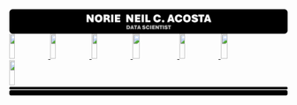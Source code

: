 


<div style = "display: flex; flex-direction: column; align-items: center;">
    <!-- HEADER -->
    <img src = "IMPORT FILES/PROFILEHeader.png" alt = "Profile Header" style = "width: 100%;"/>
    <div>
        <!-- E-MAIL BUTTON LINK -->
        <a href = "#"> <img src = "BUTTONEmail.svg" width = "14%" height = 45></a><a href = "#"> <img src = "BUTTONEmail.svg" width = "14%" height = 45></a><a href = "https://linkedin.com/in/norzzielein"> <img src = "BUTTONEmail.svg" width = "14%" height = 45></a><a href = "https://github.com/norzzielein"> <img src = "BUTTONEmail.svg" width = "16%" height = 45></a><a href = "https://facebook.com/norzzielein"> <img src = "BUTTONEmail.svg" width = "14%" height = 45></a><a href = "https://instagram.com/norzzielein"> <img src = "BUTTONEmail.svg" width = "16%" height = 45></a><a href = "https://twitter.com/norzzielein"> <img src = "BUTTONEmail.svg" width = "14%" height = 45></a>      
    <div align = "center" style = "width: 100%;">
    <!-- FOOTER -->
    <img src = "IMPORT FILES/PROFILEFooter.png" alt = "Profile Header" style = "width: 100%;"/>
</div>
